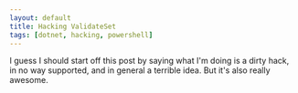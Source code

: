 ```yaml
---
layout: default
title: Hacking ValidateSet
tags: [dotnet, hacking, powershell]
---
```

I guess I should start off this post by saying what I'm doing is a dirty hack, in no way supported, and in general a terrible idea.  But it's also really awesome.